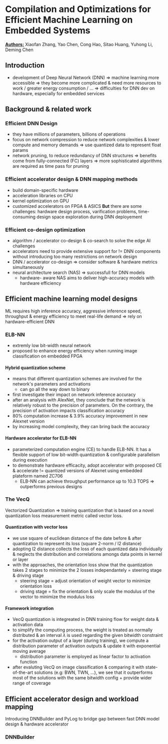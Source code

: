 # Compilation and Optimizations for Efficient Machine Learning on Embedded Systems

<ins>**Authors:**</ins> Xiaofan Zhang, Yao Chen, Cong Hao, Sitao Huang, Yuhong Li, Deming Chen

## Introduction
* development of Deep Neural Network (DNN) => machine learning more accessible => they become more complicated & need more resources to work / greater energy consumption / ... => difficulties for DNN dev on hardware, especially for embedded services

## Background & related work
### Efficient DNN Design
* they have millions of parameters, billions of operations
* focus on network compression to reduce network complexities & lower compute and memory demands => use quantized data to represent float params
* network pruning, to reduce redundancy of DNN structures => benefits come from fully-connected (FC) layers => more sophisticated algorithms are required as time pass for pruning

### Efficient accelerator design & DNN mapping methods
* build domain-specific hardware
* acceleration libraries on CPU
* kernel optimization on GPU
* customized accelerators on FPGA & ASICS
**But** there are some challenges: hardware design process, varification problems, time-consuming design space exploration during DNN deployement

### Efficient co-design optimization
* algorithm / accelerator co-design & co-search to solve the edge AI challenges
* accelerators need to provide extensive support for != DNN components without introducing too many restrictions on network design
* DNN / accelerator co-design => consider software & hardware metrics simultaneously
* neural architecture search (NAS) => successfull for DNN models
    * hardware- aware NAS aims to deliver high-accuracy models with hardware efficiency

## Efficient machine learning model designs
ML requires high inference accuracy, aggressive inference speed, throughput & energy efficiency to meet real-life demand => rely on hardware-efficient DNN

### ELB-NN
* extremly low bit-width neural network
* proposed to enhance energy efficiency when running image classification on embedded FPGA
#### Hybrid quantization scheme
* means that different quantization schemes are involved for the network's parameters and activations
    * can go all the way down to binary
* first investigate their impact on network inference accuracy
* after an analysis with AlexNet, they conclude that the network is relatively robust to the precision of parameters. On the contrary, the precision of activation impacts classification accuracy
* 80% computation increase & 3.9% accuracy improvement in new Alexnet version
* by increasing model complexity, they can bring back the accuracy
#### Hardware accelerator for ELB-NN
* parameterized computation engine (CE) to handle ELB-NN. It has a flexible support of low bit-width quantization & configurable parallelism during execution
* to demonstrate hardware efficacity, adopt accelerator with proposed CE & accelerate != quantized versions of Alexnet using embedded plateform named ZC706
    * ELB-NN can achieve throughput performance up to 10.3 TOPS => outperforms previous designs

### The VecQ
Vectorized Quantization => training quantization that is based on a novel quantization loss measurement metric called vector loss.
#### Quantization with vector loss
* we use square of euclidean distance of the date before & after quantization to represent its loss (square 2-norm / l2 distance)
* adopting l2 distance collects the loss of each quantized data individually & neglects the distribution and correlations amongs data points in kernel or layer
* with the approaches, the orientation loss show that the quantization takes 2 stages to minimize the 2 losses independantely = steering stage & driving stage
    * steering stage = adjust orientation of weight vector to minimize orientation loss
    * driving stage = fix the orientation & only scale the modulus of the vector to minimize the modulus loss
#### Framework integration
* VecQ quantization is integreated in DNN training flow for weight data & activation data
* to simplify the computing process, the weight is treated as normally distributed & an interval $\lambda$ is used regarding the given bitwidth constraint
* for the activation output of a layer (during training), we compute a distribution parameter of activation outputs & update it with exponential moving average
    * distribution parameter is employed as linear factor to activation function
* after evaluting VecQ on image classification & comparing it with state-of-the-art solutions (e.g: BWN, TWN, ...), we see that it outperforms most of the solutions with the same bitwidth config + provide wider range of coverage

## Efficient accelerator design and workload mapping
Introducing DNNBuilder and PyLog to bridge gap between fast DNN model design & hardware accelerator
### DNNBuilder
